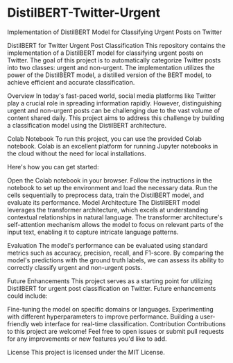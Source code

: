 # DistilBERT-Twitter-Urgent
Implementation of DistilBERT Model for Classifying Urgent Posts on Twitter

DistilBERT for Twitter Urgent Post Classification
This repository contains the implementation of a DistilBERT model for classifying urgent posts on Twitter. The goal of this project is to automatically categorize Twitter posts into two classes: urgent and non-urgent. The implementation utilizes the power of the DistilBERT model, a distilled version of the BERT model, to achieve efficient and accurate classification.

Overview
In today's fast-paced world, social media platforms like Twitter play a crucial role in spreading information rapidly. However, distinguishing urgent and non-urgent posts can be challenging due to the vast volume of content shared daily. This project aims to address this challenge by building a classification model using the DistilBERT architecture.

Colab Notebook
To run this project, you can use the provided Colab notebook. Colab is an excellent platform for running Jupyter notebooks in the cloud without the need for local installations.

Here's how you can get started:

Open the Colab notebook in your browser.
Follow the instructions in the notebook to set up the environment and load the necessary data.
Run the cells sequentially to preprocess data, train the DistilBERT model, and evaluate its performance.
Model Architecture
The DistilBERT model leverages the transformer architecture, which excels at understanding contextual relationships in natural language. The transformer architecture's self-attention mechanism allows the model to focus on relevant parts of the input text, enabling it to capture intricate language patterns.

Evaluation
The model's performance can be evaluated using standard metrics such as accuracy, precision, recall, and F1-score. By comparing the model's predictions with the ground truth labels, we can assess its ability to correctly classify urgent and non-urgent posts.

Future Enhancements
This project serves as a starting point for utilizing DistilBERT for urgent post classification on Twitter. Future enhancements could include:

Fine-tuning the model on specific domains or languages.
Experimenting with different hyperparameters to improve performance.
Building a user-friendly web interface for real-time classification.
Contribution
Contributions to this project are welcome! Feel free to open issues or submit pull requests for any improvements or new features you'd like to add.

License
This project is licensed under the MIT License.

